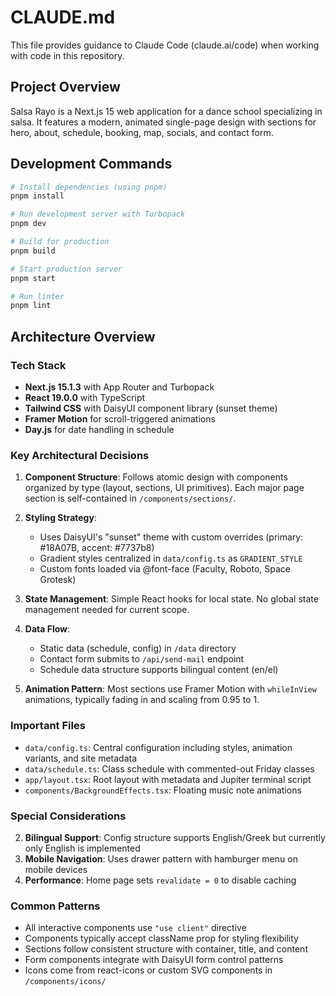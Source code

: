 # CLAUDE.md

This file provides guidance to Claude Code (claude.ai/code) when working with code in this repository.

## Project Overview

Salsa Rayo is a Next.js 15 web application for a dance school specializing in salsa. It features a modern, animated single-page design with sections for hero, about, schedule, booking, map, socials, and contact form.

## Development Commands

```bash
# Install dependencies (using pnpm)
pnpm install

# Run development server with Turbopack
pnpm dev

# Build for production
pnpm build

# Start production server
pnpm start

# Run linter
pnpm lint
```

## Architecture Overview

### Tech Stack

- **Next.js 15.1.3** with App Router and Turbopack
- **React 19.0.0** with TypeScript
- **Tailwind CSS** with DaisyUI component library (sunset theme)
- **Framer Motion** for scroll-triggered animations
- **Day.js** for date handling in schedule

### Key Architectural Decisions

1. **Component Structure**: Follows atomic design with components organized by type (layout, sections, UI primitives). Each major page section is self-contained in `/components/sections/`.

2. **Styling Strategy**:

   - Uses DaisyUI's "sunset" theme with custom overrides (primary: #18A07B, accent: #7737b8)
   - Gradient styles centralized in `data/config.ts` as `GRADIENT_STYLE`
   - Custom fonts loaded via @font-face (Faculty, Roboto, Space Grotesk)

3. **State Management**: Simple React hooks for local state. No global state management needed for current scope.

4. **Data Flow**:

   - Static data (schedule, config) in `/data` directory
   - Contact form submits to `/api/send-mail` endpoint
   - Schedule data structure supports bilingual content (en/el)

5. **Animation Pattern**: Most sections use Framer Motion with `whileInView` animations, typically fading in and scaling from 0.95 to 1.

### Important Files

- `data/config.ts`: Central configuration including styles, animation variants, and site metadata
- `data/schedule.ts`: Class schedule with commented-out Friday classes
- `app/layout.tsx`: Root layout with metadata and Jupiter terminal script
- `components/BackgroundEffects.tsx`: Floating music note animations

### Special Considerations

2. **Bilingual Support**: Config structure supports English/Greek but currently only English is implemented
3. **Mobile Navigation**: Uses drawer pattern with hamburger menu on mobile devices
4. **Performance**: Home page sets `revalidate = 0` to disable caching

### Common Patterns

- All interactive components use `"use client"` directive
- Components typically accept className prop for styling flexibility
- Sections follow consistent structure with container, title, and content
- Form components integrate with DaisyUI form control patterns
- Icons come from react-icons or custom SVG components in `/components/icons/`

